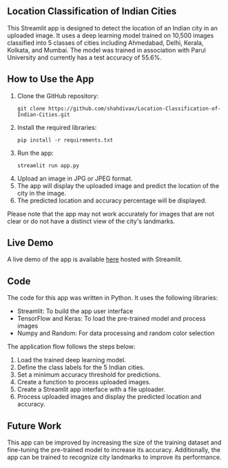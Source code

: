 ## Location Classification of Indian Cities

This Streamlit app is designed to detect the location of an Indian city in an uploaded image. It uses a deep learning model trained on 10,500 images classified into 5 classes of cities including Ahmedabad, Delhi, Kerala, Kolkata, and Mumbai. The model was trained in association with Parul University and currently has a test accuracy of 55.6%.

## How to Use the App
1. Clone the GitHub repository:
   ```
   git clone https://github.com/shahdivax/Location-Classification-of-Indian-Cities.git
   ```
2. Install the required libraries:
   ```
   pip install -r requirements.txt
   ```
3. Run the app:
   ```
   streamlit run app.py
   ```
4. Upload an image in JPG or JPEG format.
5. The app will display the uploaded image and predict the location of the city in the image.
6. The predicted location and accuracy percentage will be displayed.

Please note that the app may not work accurately for images that are not clear or do not have a distinct view of the city's landmarks.

## Live Demo
A live demo of the app is available [here](https://shahdivax-location-classification-of-indian-cities-app-dx9t3a.streamlit.app/) hosted with Streamlit.

## Code
The code for this app was written in Python. It uses the following libraries:
* Streamlit: To build the app user interface
* TensorFlow and Keras: To load the pre-trained model and process images
* Numpy and Random: For data processing and random color selection

The application flow follows the steps below:
1. Load the trained deep learning model.
2. Define the class labels for the 5 Indian cities.
3. Set a minimum accuracy threshold for predictions.
4. Create a function to process uploaded images.
5. Create a Streamlit app interface with a file uploader.
6. Process uploaded images and display the predicted location and accuracy.

## Future Work
This app can be improved by increasing the size of the training dataset and fine-tuning the pre-trained model to increase its accuracy. Additionally, the app can be trained to recognize city landmarks to improve its performance.
